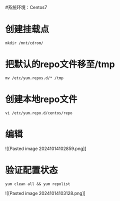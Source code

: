 #系统环境：Centos7 
# 创建挂载点

	mkdir /mnt/cdrom/
# 把默认的repo文件移至/tmp

	mv /etc/yum.repos.d/* /tmp
# 创建本地repo文件

	vi /etc/yum.repo.d/centos/repo
# 编辑
![[Pasted image 20241014102859.png]]

# 验证配置状态

	yum clean all && yum repolist

![[Pasted image 20241014103128.png]]

